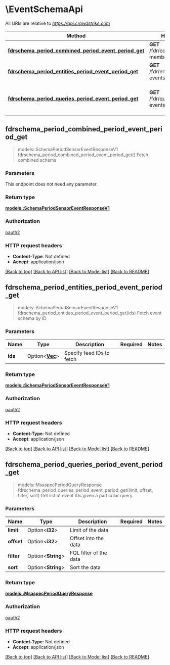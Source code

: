 # \EventSchemaApi

All URIs are relative to *<https://api.crowdstrike.com>*

Method | HTTP request | Description
------------- | ------------- | -------------
[**fdrschema_period_combined_period_event_period_get**](EventSchemaApi.md#fdrschema_period_combined_period_event_period_get) | **GET** /fdr/combined/schema-members/v1 | Fetch combined schema
[**fdrschema_period_entities_period_event_period_get**](EventSchemaApi.md#fdrschema_period_entities_period_event_period_get) | **GET** /fdr/entities/schema-events/v1 | Fetch event schema by ID
[**fdrschema_period_queries_period_event_period_get**](EventSchemaApi.md#fdrschema_period_queries_period_event_period_get) | **GET** /fdr/queries/schema-events/v1 | Get list of event IDs given a particular query.

## fdrschema_period_combined_period_event_period_get

> models::SchemaPeriodSensorEventResponseV1 fdrschema_period_combined_period_event_period_get()
Fetch combined schema

### Parameters

This endpoint does not need any parameter.

### Return type

[**models::SchemaPeriodSensorEventResponseV1**](schema.SensorEventResponseV1.md)

### Authorization

[oauth2](../README.md#oauth2)

### HTTP request headers

- **Content-Type**: Not defined
- **Accept**: application/json

[[Back to top]](#) [[Back to API list]](../README.md#documentation-for-api-endpoints) [[Back to Model list]](../README.md#documentation-for-models) [[Back to README]](../README.md)

## fdrschema_period_entities_period_event_period_get

> models::SchemaPeriodSensorEventResponseV1 fdrschema_period_entities_period_event_period_get(ids)
Fetch event schema by ID

### Parameters

Name | Type | Description  | Required | Notes
------------- | ------------- | ------------- | ------------- | -------------
**ids** | Option<[**Vec<String>**](String.md)> | Specify feed IDs to fetch |  |

### Return type

[**models::SchemaPeriodSensorEventResponseV1**](schema.SensorEventResponseV1.md)

### Authorization

[oauth2](../README.md#oauth2)

### HTTP request headers

- **Content-Type**: Not defined
- **Accept**: application/json

[[Back to top]](#) [[Back to API list]](../README.md#documentation-for-api-endpoints) [[Back to Model list]](../README.md#documentation-for-models) [[Back to README]](../README.md)

## fdrschema_period_queries_period_event_period_get

> models::MsaspecPeriodQueryResponse fdrschema_period_queries_period_event_period_get(limit, offset, filter, sort)
Get list of event IDs given a particular query.

### Parameters

Name | Type | Description  | Required | Notes
------------- | ------------- | ------------- | ------------- | -------------
**limit** | Option<**i32**> | Limit of the data |  |
**offset** | Option<**i32**> | Offset into the data |  |
**filter** | Option<**String**> | FQL filter of the data |  |
**sort** | Option<**String**> | Sort the data |  |

### Return type

[**models::MsaspecPeriodQueryResponse**](msaspec.QueryResponse.md)

### Authorization

[oauth2](../README.md#oauth2)

### HTTP request headers

- **Content-Type**: Not defined
- **Accept**: application/json

[[Back to top]](#) [[Back to API list]](../README.md#documentation-for-api-endpoints) [[Back to Model list]](../README.md#documentation-for-models) [[Back to README]](../README.md)
